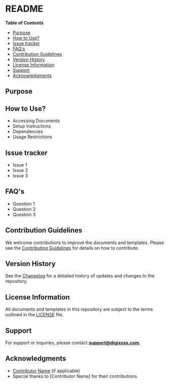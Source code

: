 # README

<!-- Write a Brief description here -->

**Table of Contents**

- [Purpose](#purpose)
- [How to Use?](#how-to-use)
- [Issue tracker](#issue-tracker)
- [FAQ's](#faqs)
- [Contribution Guidelines](#contribution-guidelines)
- [Version History](#version-history)
- [License Information](#license-information)
- [Support](#support)
- [Acknowledgments](#acknowledgments)

##  Purpose

<!-- Add purpose/scope/features of document here -->

## How to Use?

- Accessing Documents
- Setup Instructions
- Dependencies
- Usage Restrictions
<!-- Alternatively, you can include the details in a /docs/SETUP.md file and provide a link here. -->

## Issue tracker

- Issue 1
- Issue 2
- Issue 3
<!-- Alternatively, you can include the details in a /docs/ISSUES.md file and provide a link here. -->

## FAQ's

- Question 1
- Question 2
- Question 3
<!-- Alternatively, you can include the details in a /docs/FAQs.md file and provide a link here. -->

## Contribution Guidelines

We welcome contributions to improve the documents and templates. Please see the [Contributing Guidelines](/CONTRIBUTING.md "Contributing Guidelines") for details on how to contribute.

## Version History

See the [Changelog](/CHANGELOG.md "Changelog") for a detailed history of updates and changes to the repository.

## License Information

All documents and templates in this repository are subject to the terms outlined in the [LICENSE](/LICENSE.md "License") file.

## Support

For support or inquiries, please contact **[support@digixess.com](mailto:support@digixess.com)**.

## Acknowledgments

- [Contributor Name](link) (if applicable)
- Special thanks to [Contributor Name] for their contributions.
